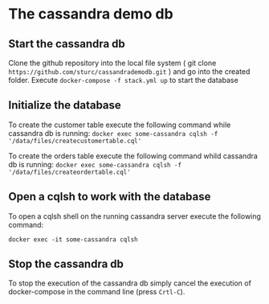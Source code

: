 # The cassandra demo db

## Start the cassandra db

Clone the github repository into the local file system ( git clone `https://github.com/sturc/cassandrademodb.git` ) and go into the created folder.
Execute `docker-compose -f stack.yml up` to start the database

## Initialize the database

To create the customer table execute the following command while cassandra db is running:
`docker exec some-cassandra cqlsh -f '/data/files/createcustomertable.cql'`

To create the orders table execute the following command whild cassandra db is running:
`docker exec some-cassandra cqlsh -f '/data/files/createordertable.cql'`

## Open a cqlsh to work with the database

To open a cqlsh shell on the running cassandra server execute the following command:

`docker exec -it some-cassandra cqlsh`

## Stop the cassandra db

To stop the execution of the cassandra db simply cancel the execution of docker-compose in the command line (press `Crtl-C`).